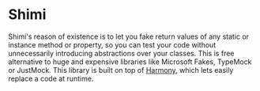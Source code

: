 # Shimi

  Shimi's reason of existence is to let you fake return values of any static or instance method or property, so you can test your code without unnecessarily introducing abstractions over your classes. This is free alternative to huge and expensive libraries like Microsoft Fakes, TypeMock or JustMock. This library is built on top of [Harmony](https://github.com/pardeike/Harmony), which lets easily replace a code at runtime.

